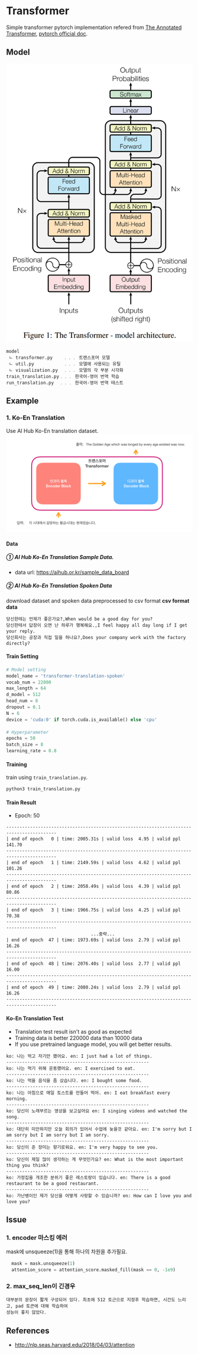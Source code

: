 # Transformer
Simple transformer pytorch implementation refered from [The Annotated Transformer](http://nlp.seas.harvard.edu/2018/04/03/attention), [pytorch official doc](https://tutorials.pytorch.kr/beginner/transformer_tutorial.html).

## Model
![](./images/transformer.png)

```text
model
 ㄴ transformer.py    ﹒﹒﹒ 트랜스포머 모델
 ㄴ util.py           ﹒﹒﹒ 모델에 사용되는 유틸
 ㄴ visualization.py  ﹒﹒﹒ 모델의 각 부분 시각화
train_translation.py﹒﹒﹒ 한국어-영어 번역 학습
run_translation.py  ﹒﹒﹒ 한국어-영어 번역 테스트
```

## Example
### 1. Ko-En Translation
Use AI Hub Ko-En translation dataset.
![](./images/transformer-translation.png)
#### Data
##### ① AI Hub Ko-En Translation Sample Data.
- data url: https://aihub.or.kr/sample_data_board
##### ② AI Hub Ko-En Translation Spoken Data
download dataset and spoken data preprocessed to csv format 
**csv format data**
```text
당신한테는 언제가 좋은가요?,When would be a good day for you?
당신한테서 답장이 오면 난 하루가 행복해요.,I feel happy all day long if I get your reply.
당신회사는 공장과 직접 일을 하나요?,Does your company work with the factory directly?
```
#### Train Setting
```python
# Model setting
model_name = 'transformer-translation-spoken'
vocab_num = 22000
max_length = 64
d_model = 512
head_num = 8
dropout = 0.1
N = 6
device = 'cuda:0' if torch.cuda.is_available() else 'cpu'

# Hyperparameter
epochs = 50
batch_size = 8
learning_rate = 0.8
```
#### Training 
train using `train_translation.py`. 
```sh
python3 train_translation.py
```
#### Train Result
- Epoch: 50

```
-----------------------------------------------------------------------------------------
| end of epoch   0 | time: 2005.31s | valid loss  4.95 | valid ppl   141.70
-----------------------------------------------------------------------------------------
| end of epoch   1 | time: 2149.59s | valid loss  4.62 | valid ppl   101.26
-----------------------------------------------------------------------------------------
| end of epoch   2 | time: 2058.49s | valid loss  4.39 | valid ppl    80.86
-----------------------------------------------------------------------------------------
| end of epoch   3 | time: 1966.75s | valid loss  4.25 | valid ppl    70.38
-----------------------------------------------------------------------------------------
                                ...중략...
| end of epoch  47 | time: 1973.69s | valid loss  2.79 | valid ppl    16.26
-----------------------------------------------------------------------------------------
| end of epoch  48 | time: 2076.40s | valid loss  2.77 | valid ppl    16.00
-----------------------------------------------------------------------------------------
| end of epoch  49 | time: 2080.24s | valid loss  2.79 | valid ppl    16.26
-----------------------------------------------------------------------------------------
```

#### Ko-En Translation Test
- Translation test result isn't as good as expected
- Training data is better 220000 data than 10000 data
- If you use pretrained language model, you will get better results.
```text
ko: 나는 먹고 자기만 했어요. en: I just had a lot of things.
------------------------------------------------------
ko: 나는 먹기 위해 운동했어요. en: I exercised to eat.
------------------------------------------------------
ko: 나는 먹을 음식을 좀 샀습니다. en: I bought some food.
------------------------------------------------------
ko: 나는 아침으로 매일 토스트를 만들어 먹어. en: I eat breakfast every morning.
------------------------------------------------------
ko: 당신이 노래부르는 영상을 보고싶어요 en: I singing videos and watched the song.
------------------------------------------------------
ko: 대단히 미안하지만 오늘 회의가 있어서 수업에 늦을것 같아요. en: I'm sorry but I am sorry but I am sorry but I am sorry.
------------------------------------------------------
ko: 당신이 준 장미는 향기로워요. en: I'm very happy to see you.
------------------------------------------------------
ko: 당신이 제일 많이 생각하는 게 무엇인가요? en: What is the most important thing you think?
------------------------------------------------------
ko: 가정집을 개조한 분위기 좋은 레스토랑이 있습니다. en: There is a good restaurant to be a good restaurant.
------------------------------------------------------
ko: 가난뱅이인 제가 당신을 어떻게 사랑할 수 있습니까? en: How can I love you and love you?
```


## Issue
### 1. encoder 마스킹 에러
mask에 unsqueeze(1)을 통해 하나의 차원을 추가필요.
```py
  mask = mask.unsqueeze(1)
  attention_score = attention_score.masked_fill(mask == 0, -1e9)
```
### 2. max_seq_len이 긴경우
```text
대부분의 문장이 짧게 구성되어 있다. 최초에 512 토근으로 지정후 학습하면, 시간도 느리고, pad 토큰에 대해 학습하여
성능이 좋지 않았다.
```

## References
- http://nlp.seas.harvard.edu/2018/04/03/attention